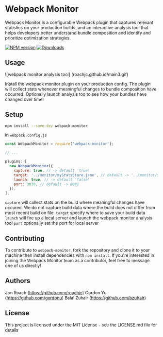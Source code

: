 # Webpack Monitor
Webpack Monitor is a configurable Webpack plugin that captures relevant statistics on your production builds, and an interactive analysis tool that helps developers better understand bundle composition and identify and prioritize optimization strategies.

[![NPM version][npm-image]][npm-url] [![Downloads][downloads-image]][npm-url]

## Usage

![webpack monitor analysis tool] (roachjc.github.io/main3.gif)

Install the webpack monitor plugin on your production config. The plugin will collect stats whenever meaningful changes to bundle composition have occurred. Optionally launch analysis too to see how your bundles have changed over time!

## Setup
```sh
npm install --save-dev webpack-monitor
```

in `webpack.config.js`
```js
const WebpackMonitor = require('webpack-monitor');

// ...

plugins: [
  new WebpackMonitor({
    capture: true, // -> default 'true'
    target: '../monitor/myStatsStore.json', // default -> '../monitor/stats.json'
    launch: true, // -> default 'false'
    port: 3030, // default -> 8081
  }),
],
```

`capture` will collect stats on the build where meaningful changes have occured. We do not capture build data where the build does not differ from most recent build on file.
`target` specify where to save your build data
`launch` will fire up a local server and launch the webpack monitor analysis tool
`port` optionally set the port for local server

## Contributing
To contribute to `webpack-monitor`, fork the repository and clone it to your machine then install dependencies with `npm install`. If you're interested in joining the Webpack Monitor team as a contributor, feel free to message one of us directly!

## Authors

Jon Roach (https://github.com/roachjc)
Gordon Yu (https://github.com/gordonu)
Balal Zuhair (https://github.com/bzuhair)

## License

This project is licensed under the MIT License - see the LICENSE.md file for details

[downloads-image]: https://img.shields.io/npm/dt/webpack-monitor.svg
[npm-url]: https://www.npmjs.com/package/webpack-monitor
[npm-image]: https://img.shields.io/npm/v/webpack-monitor.svg